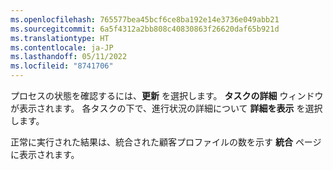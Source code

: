 ```yaml
---
ms.openlocfilehash: 765577bea45bcf6ce8ba192e14e3736e049abb21
ms.sourcegitcommit: 6a5f4312a2bb808c40830863f26620daf65b921d
ms.translationtype: HT
ms.contentlocale: ja-JP
ms.lasthandoff: 05/11/2022
ms.locfileid: "8741706"
---
```

プロセスの状態を確認するには、**更新** を選択します。 **タスクの詳細** ウィンドウが表示されます。 各タスクの下で、進行状況の詳細について **詳細を表示** を選択します。

正常に実行された結果は、統合された顧客プロファイルの数を示す **統合** ページに表示されます。
